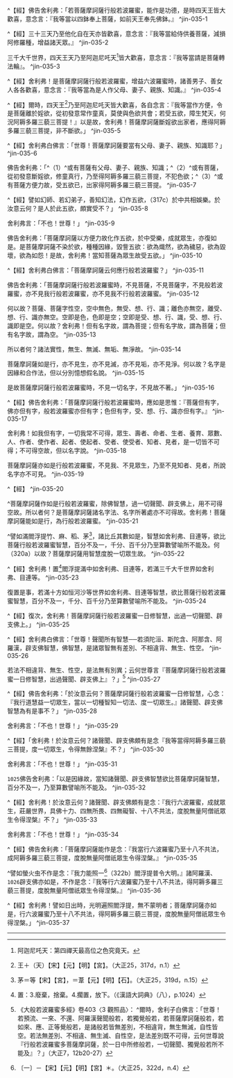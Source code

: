 ^【經】佛告舍利弗：「若菩薩摩訶薩行般若波羅蜜，能作是功德，是時四天王皆大歡喜，意念言：『我等當以四鉢奉上菩薩，如前天王奉先佛鉢。』 ^jin-035-1

^【經】三十三天乃至他化自在天亦皆歡喜，意念言：『我等當給侍供養菩薩，減損阿修羅種，增益諸天眾。』 ^jin-035-2

三千大千世界，四天王天乃至阿迦尼吒天[^21]皆大歡喜，意念言：『我等當請是菩薩轉法輪』。 ^jin-035-3

^【經】舍利弗！是菩薩摩訶薩行般若波羅蜜，增益六波羅蜜時，諸善男子、善女人各各歡喜，意念言：『我等當為是人作父母、妻子、親族、知識。』 ^jin-035-4

^【經】爾時，四天王[^51]乃至阿迦尼吒天皆大歡喜，各自念言：『我等當作方便，令是菩薩離於婬欲，從初發意常作童真，莫使與色欲共會；若受五欲，障生梵天，何況阿耨多羅三藐三菩提！』以是故，舍利弗！菩薩摩訶薩斷婬欲出家者，應得阿耨多羅三藐三菩提，非不斷欲。」 ^jin-035-5

^【經】舍利弗白佛言：「世尊！菩薩摩訶薩要當有父母、妻子、親族、知識耶？」 ^jin-035-6

佛告舍利弗：「^（1）^或有菩薩有父母、妻子、親族、知識；^（2）^或有菩薩，從初發意斷婬欲，修童真行，乃至得阿耨多羅三藐三菩提，不犯色欲；^（3）^或有菩薩方便力故，受五欲已，出家得阿耨多羅三藐三菩提。 ^jin-035-7

^【經】譬如幻師、若幻弟子，善知幻法，幻作五欲，（317c）於中共相娛樂。於汝意云何？是人於此五欲，頗實受不？」 ^jin-035-8

舍利弗言：「不也！世尊！」 ^jin-035-9

佛告舍利弗：「菩薩摩訶薩以方便力故化作五欲，於中受樂，成就眾生，亦復如是。是菩薩摩訶薩不染於欲，種種因緣，毀訾五欲：欲為熾然，欲為穢惡，欲為毀壞，欲為如怨！是故，舍利弗！當知菩薩為眾生故受五欲。」 ^jin-035-10

^【經】舍利弗白佛言：「菩薩摩訶薩云何應行般若波羅蜜？」 ^jin-035-11

佛告舍利弗：「菩薩摩訶薩行般若波羅蜜時，不見菩薩，不見菩薩字，不見般若波羅蜜，亦不見我行般若波羅蜜，亦不見我不行般若波羅蜜。 ^jin-035-12

何以故？菩薩、菩薩字性空，空中無色，無受、想、行、識；離色亦無空，離受、想、行、識亦無空。空即是色，色即是空；空即是受、想、行、識，受、想、行、識即是空。何以故？舍利弗！但有名字故，謂為菩提；但有名字故，謂為菩薩；但有名字故，謂為空。 ^jin-035-13

所以者何？諸法實性，無生、無滅、無垢、無淨故。 ^jin-035-14

菩薩摩訶薩如是行，亦不見生，亦不見滅，亦不見垢，亦不見淨。何以故？名字是因緣和合作法，但以分別憶想假名說。 ^jin-035-15

是故菩薩摩訶薩行般若波羅蜜時，不見一切名字，不見故不著。」 ^jin-035-16

^【經】佛告舍利弗：「菩薩摩訶薩行般若波羅蜜時，應如是思惟：『菩薩但有字，佛亦但有字，般若波羅蜜亦但有字；色但有字，受、想、行、識亦但有字。』 ^jin-035-17

舍利弗！如我但有字，一切我常不可得，眾生、壽者、命者、生者、養育、眾數、人、作者、使作者、起者、使起者、受者、使受者、知者、見者，是一切皆不可得；不可得空故，但以名字說。 ^jin-035-18

菩薩摩訶薩亦如是行般若波羅蜜，不見我、不見眾生，乃至不見知者、見者，所說名字亦不可見。 ^jin-035-19

^【經】 ^jin-035-20

^菩薩摩訶薩作如是行般若波羅蜜，除佛智慧，過一切聲聞、辟支佛上，用不可得空故。所以者何？是菩薩摩訶薩諸名字法、名字所著處亦不可得故。舍利弗！菩薩摩訶薩能如是行，為行般若波羅蜜。 ^jin-035-21

^譬如滿閻浮提竹、麻、稻、茅[^117]，諸比丘其數如是，智慧如舍利弗、目連等，欲比菩薩行般若波羅蜜智慧，百分不及一，千分、百千分乃至算數譬喻所不能及。何（320a）以故？菩薩摩訶薩用智慧度脫一切眾生故。 ^jin-035-22

^【經】舍利弗！置[^130]閻浮提滿中如舍利弗、目連等，若滿三千大千世界如舍利弗、目連等。 ^jin-035-23

復置是事，若滿十方如恒河沙等世界如舍利弗、目連等智慧，欲比菩薩行般若波羅蜜智慧，百分不及一，千分、百千分乃至算數譬喻所不能及。 ^jin-035-24

^【經】復次，舍利弗！菩薩摩訶薩行般若波羅蜜一日修智慧，出過一切聲聞、辟支佛上。」 ^jin-035-25

^【經】舍利弗白佛言：「世尊！聲聞所有智慧──若須陀洹、斯陀含、阿那含、阿羅漢，辟支佛智慧，佛智慧，是諸眾智無有差別、不相違背、無生、性空。 ^jin-035-26

若法不相違背、無生、性空，是法無有別異；云何世尊言『菩薩摩訶薩行般若波羅蜜一日修智慧，出過聲聞、辟支佛上』？」[^137] ^jin-035-27

^【經】佛告舍利弗：「於汝意云何？菩薩摩訶薩行般若波羅蜜一日修智慧，心念：『我行道慧益一切眾生，當以一切種智知一切法、度一切眾生。』諸聲聞、辟支佛智慧為有是事不？」 ^jin-035-28

舍利弗言：「不也！世尊！」 ^jin-035-29

^【經】「舍利弗！於汝意云何？諸聲聞、辟支佛頗有是念『我等當得阿耨多羅三藐三菩提，度一切眾生，令得無餘涅槃』不？」 ^jin-035-30

舍利弗言：「不也！世尊！」 ^jin-035-31

`1025`佛告舍利弗：「以是因緣故，當知諸聲聞、辟支佛智慧欲比菩薩摩訶薩智慧，百分不及一，乃至算數譬喻所不能及。 ^jin-035-32

^【經】舍利弗！於汝意云何？諸聲聞、辟支佛頗有是念：『我行六波羅蜜，成就眾生，莊嚴世界，具佛十力、四無所畏、四無礙智、十八不共法，度脫無量阿僧祇眾生令得涅槃』不？」 ^jin-035-33

舍利弗言：「不也！世尊！」 ^jin-035-34

^【經】佛告舍利弗：「菩薩摩訶薩能作是念：『我當行六波羅蜜乃至十八不共法，成阿耨多羅三藐三菩提，度脫無量阿僧祇眾生令得涅槃。』 ^jin-035-35

^譬如螢火虫不作是念：『我力能照一[^165]（322b）閻浮提普令大明。』諸阿羅漢、`1026`辟支佛亦如是，不作是念：『我等行六波羅蜜乃至十八不共法，得阿耨多羅三藐三菩提，度脫無量阿僧祇眾生令得涅槃。』 ^jin-035-36

^【經】舍利弗！譬如日出時，光明遍照閻浮提，無不蒙明者；菩薩摩訶薩亦如是，行六波羅蜜乃至十八不共法，得阿耨多羅三藐三菩提，度脫無量阿僧祇眾生令得涅槃。」 ^jin-035-37

---

[^1]: 前品指《摩訶般若波羅蜜經》卷1〈1 序品〉（大正8，217a6-221a20），《大智度論》卷1-34（大正25，57c5-314b18）。
[^2]: 具＝具＋（足）【宋】【元】【明】【宮】【石】。（大正25，314d，n.22）
[^3]: 參見《大智度論》卷67：「^有人行雜福德，所謂作福時心生疑悔，是福德果報雖得富貴，不能好用，亦不能與他。罪業因緣故，諸根闇鈍，不擇好醜。是善男子未得道時，清淨福德故，得上妙五欲，亦能盡意用，能隨意施與──或施窮乏，或種於福田。」（大正25，532b17-22）
[^4]: （1）《大智度論》卷4：「^巧變化師，毘首羯磨天。」（大正25，88a5-6） （2）《阿毘曇毘婆沙論》卷47： ^問曰：「如報慧微劣可爾；威儀工巧者，亦有勢用，如世尊威儀，毘首羯磨天工巧，乃似願智所作。」 答曰：「雖極工巧，為邪命所覆。復次，雖是極巧，猶為他人所譏言：『是處不好。』」（大正28，360c28-361a3） （3）《翻譯名義集》卷2：「^毘首羯磨，《正理論》音云毘濕縛羯磨，此云種種工業。西土工巧者，多祭此天。」（大正54，1078a22-23）
[^5]: （1）《一切經音義》卷26：「^尸毘王（古音云亦名濕鞞，此云安隱也）。」（大正54，480b23） （2）《翻梵語》卷4：「^尸毘王（亦云涅鞞，亦云尸比。譯曰：有安隱也。）」（大正54，1008c15）
[^6]: 《一切經音義》卷11：「^菴摩羅樹（梵語，果樹名也，此國無。古譯或云菴婆羅，或曰菴羅樹，皆一也。《涅盤經》云：如菴羅樹一年三變，有時生花光色敷榮，有時生葉滋茂蓊欝，有時彫落狀如枯樹。又云：如菴羅樹，花多果少）。」（大正54，371a24-b1）
[^7]: （1）《大般涅槃經》卷14：「^譬如魚母，多有胎子，成就者少；如菴羅樹，花多果少；眾生發心乃有無量，及其成就少不足言。」（大正12，450a7-9） （2）《大智度論》卷4：「^菩薩發大心，魚子菴樹華；三事因時多，成果時甚少」（大正25，88a10-11）
[^8]: 稱（^ㄔㄥˋ）：同" 秤 "。1.測定物體重量的器具。（《漢語大詞典》（八），p.112）
[^9]: 參見《大智度論》卷4（大正25，87c29-88c27）、卷27（257a8-14）、卷33（304c29-305a1）。 參見Lamotte（1944, p.255, n.1）：《六度集經》（2經）（大正3，1b）；《菩薩本緣經》卷3（大正3，119a24-25）；《本生鬘論》卷1（大正3，333b-334a）；《大莊嚴論經》卷12（64經）（大正4，321a22-323c9）；《賢愚經》卷1（大正4，351c）；《眾經撰雜譬喻》卷上（大正4，531b25-c24）；《經律異相》卷25（大正53，137c-138a）。
[^10]: 躬自：自己，親自。《詩‧衛風‧氓》："靜言思之，躬自悼矣。"（《漢語大詞典》（十），p.708）
[^11]: 參見《太子瑞應本起經》卷上：「^便起瞻沸星，夜其過半，見諸天於上叉手，勸太子去。即呼車匿，徐令被馬褰裳跨之，徘徊於庭，念開門當有聲，天王維睒，久知其意，即使鬼神，捧舉馬足。」（大正3，475b19-22） 另參見《普曜經》卷4（大正3，507a15-21），《方廣大莊嚴經》卷6（大正3，573a16-18），《異出菩薩本起經》（大正3，619b3-8）；《大智度論》卷34（大正25，310b6-9）、卷50（大正25，419b8）。
[^12]: 參見《觀虛空藏菩薩經》：「^天上四塔者，忉利天城東照明園中，有[佛髮塔]{.underline}；忉利天城南麁澁園中，有[佛衣塔]{.underline}；忉利天城西歡喜園中，有[佛鉢塔]{.underline}；忉利天城北駕御園中，有[佛牙塔]{.underline}。人間四塔者：第一、[所生塔]{.underline}，在拘薩羅國迦毘羅城嵐鞞林；第二、[道場塔]{.underline}，在摩伽陀國伽耶城菩提樹下；第三、[轉法輪塔]{.underline}，在伽尸國波羅奈城鹿野苑中；第四、[般涅槃塔]{.underline}，在摩羅國拘尸羅城雙樹間。」（大正13，679c18-28）
[^13]: （1）《摩訶般若波羅蜜經》卷17：「^阿惟越致菩薩摩訶薩，執金剛神王常隨逐，作是願：『是菩薩摩訶薩當得阿耨多羅三藐三菩提，我常隨逐。』乃至五性執金剛神常隨守護。」（大正8，223a22-25） （2）印順法師，《佛教史地考論》，p.247：「^密跡金剛，以手執金剛杵得名，本係大力夜叉，為四天王所統率。因其常隨侍佛，守護佛教，成為佛教中最切要最熱誠之護法神。」
[^14]: 參見《大智度論》卷26（大正25，252c5-253b13）。
[^15]: 受＝受＋（一人）【宋】【元】【明】。（大正25，315d，n.3）
[^16]: 二乘差別：三祇、無量僧祇。（印順法師，《大智度論筆記》［C010］p.200）
[^17]: 胤（^ㄧㄣˋ）：1.後嗣，子嗣。4.繼承，延續。（《漢語大詞典》（一），p.666）
[^18]: 參見《摩訶般若波羅蜜經》卷17：「^菩薩摩訶薩行六波羅蜜時，見眾生有大小便患，當作是願：我作佛時，令我國土中眾生皆以歡喜為食，無有便利之患，乃至近一切種智。」（大正8，348c24-27） 另參見《大寶積經》卷60〈15文殊師利授記會〉：「^如阿彌陀佛剎以法喜為食。」（大正11，347c5-6） 《大聖文殊師利菩薩佛剎功德莊嚴經》卷下（大正11，915a11-12）。
[^19]: （1）《自在王菩薩經》卷下：「^是天王佛及諸菩薩不著袈裟，皆著自生淨妙天衣，亦無結惑^※^。」（大正13，934c24-25） ※惑＝戒【宋】【元】【明】【宮】。（大正13，934d，n.12） （2）［隋］吉藏撰，《法華義疏》卷9：「^一、出家成佛，如釋迦。二、在家成佛，如《智度論》云天王佛是，故不須鉢及袈裟；則調達成佛號天王佛是也。三者、俱非，謂淨土佛。」（大正34，592b28-c2）
[^20]: 天王佛、白衣，不用鉢食。（印順法師，《大智度論筆記》〔E025〕p.323）
[^21]: 阿迦尼吒天：第四禪天最高位之色究竟天。
[^22]: 勸請說法者：欲、色諸天。（印順法師，《大智度論筆記》〔C002〕p.183）
[^23]: 參見《大智度論》卷9〈1 序品〉：「^以淨居天常憐愍眾生、常勸請佛故。」（大正25，122c29-123a1） 《大智度論》卷34〈1 序品〉：「^我當於菩提樹下坐，四天王天乃至阿迦尼吒天，以天衣為座者，當學般若波羅蜜！」（大正25，310b18-19）
[^24]: 參見《大智度論》卷1（大正25，63a-b）、卷25（大正25，244c-245b）。
[^25]: 參見《摩訶般若波羅蜜經》卷1〈2 奉鉢品〉：「^佛告舍利弗：若菩薩摩訶薩行般若波羅蜜能作是功德，是時四天王皆大歡喜，意念言：『我等當以四鉢奉上菩薩，如前天王奉先佛鉢。』」（大正8，221a22-25） 另參見《大智度論》卷35（大正25，314b25-26）。
[^26]: （前品中功德也）夾註＝（前品中功德也）本文【宋】【宮】。（大正25，315d，n.10）
[^27]: 惓：同「倦」。疲勞，勞累。（《漢語大字典》（四），p.2318）
[^28]: 〔見〕－【元】【明】。（大正25，315d，n.11）
[^29]: 相＝根【宋】【明】【石】＊【宮】。（大正25，315d，n.12）
[^30]: 無根能不能受道。（印順法師，《大智度論筆記》〔D009〕p.251）
[^31]: 毘尼：無根不得出家。（印順法師，《大智度論筆記》〔C007〕p.194）
[^32]: 勉：2.勸勉，鼓勵。（《漢語大詞典》（二），p.791） 濟：5.救助。（《漢語大詞典》（六），p.190）
[^33]: 參見《法句經》卷上〈80 言語品〉：「^言語品者，所以戒口，發說、談論當用道理。惡言罵詈，憍陵蔑人，興起是行，疾怨滋生。遜言順辭，尊敬於人，棄結忍惡，疾怨自滅。......不使至惡意，出言眾悉可；至誠甘露說，如法而無過；諦如義如法，是為近道立。說如佛言者，是吉得滅度；為能作浩際，是謂言中上。」（大正4，561c14-562a9）
[^34]: 參見《禪法要解》卷上：「^行慈者諸惡不能加，如好守備，外賊不害，若欲惱害，反自受患；如人以掌拍矛，掌自傷壞，矛無所害；五種邪語，不能壞心。五種者：一、妄語說過；二、惡口說過；三、不^※^時說過；四、惡心說過；五、不利益說過。」（大正15，290c17-21） ※不＝非【宋】【元】【明】【宮】。（大正15，290d，n.29）
[^35]: 善根（即善人相）。（印順法師，《大智度論筆記》〔C009〕p.199）
[^36]: 過度：1.通過，經過。《管子‧立政》："決水潦，通溝瀆，修障防，安水藏，使時水雖過度，無害于五穀，歲雖凶旱，有所秎穫，司空之事也。"（《漢語大詞典》（十），p.964）
[^37]: （1）太子入三龍宮求珠，龍王願為多聞、神足、智慧第一弟子。（印順法師，《大智度論筆記》［G010］p.384） （2）參見《大意經》（大正3，446a29-447c18），《生經》卷1《佛說墮珠著海中經第8》（大正3，75b19-76a12），《賢愚經》卷8（40經）〈35 大施抒海品〉（大正4，404b17-409b29）；《大智度論》卷12（大正25，151a-152a），《大智度論》卷16（大正25，174c13-15）。
[^38]: 迎逆：猶迎接。唐‧玄奘《大唐西域記‧拘尸那揭羅國》："婆羅門馳往迎逆，問所從至，請入僧坊，備諸供養。"（《漢語大詞典》（十），p.747）
[^39]: 延：6.引導，引入，迎接。（《漢語大詞典》（二），p.897）
[^40]: 參見《金色王經》：「^唯雨七寶，所謂金、銀、及毘琉璃、私頗知迦、赤色真珠、并雨馬瑙、牟娑羅等如是七寶。」（大正3，390b18-19）
[^41]: 此事緣另參見《大智度論》卷4（大正25，87a14-17；91c20-22）、卷30（276c2-5）。
[^42]: 要：4.約言。以明誓的方式就某事作出莊嚴的承諾或表示某種決心。5.指所訂立的誓約、盟約。（《漢語大詞典》（八），p.753）
[^43]: 眴（^ㄕㄨㄣˋ）：1.看，眨眼。（《漢語大詞典》（七），p.1204）
[^44]: （1）《一切智光明仙人慈心因緣不食肉經》：「^時彼國中有大婆羅門，名一切智光明，聰慧多智，廣博眾經，世間技藝，六十四能，無不綜練。」（大正3，458a13-15） （2）《大智度論》卷2〈1 序品〉：「^四違陀經中治病法，鬪戰法，星宿法，祠天法，歌舞、論議難問法，如是等六十四種世間伎藝，淨飯王子廣學多聞，若知此事不足為難。」（大正25，73b29-c3） （3）六十四種世藝：六十四能。（印順法師，《大智度論筆記》［J006］p.495）
[^45]: 參見《出曜經》卷25：「^昔日大目揵連同產弟，饒財多寶，七珍具足：金、銀、珍寶、車磲、馬瑙、真珠、虎珀，庫藏盈溢，僕從奴婢不可稱計。」（大正4，741c15-17）
[^46]: 參見《大方廣佛華嚴經》卷29：「^勝日身如來。」（大正10，793b11-12）
[^47]: 可＝共【宋】【元】【明】【宮】。（大正25，316d，n.19）
[^48]: 參見《大智度論疏》卷15：「^女得調伏心志者，即是柔順忍也。」（卍新續藏46，842b24）
[^49]: （1）《大智度論疏》卷15：「^六寶來應者，以喜德一人變為女寶，故唯六寶來也。師言：此論云寶女決定不孕，若華嚴乃至言生子者，此論凡女未變之時有孕，至變為寶女時始生，故云爾。若一日作寶女者無也。」（卍新續藏46，842b24-c4） （2）《大方廣佛華嚴經》卷29：「^輪王七寶，自然而至：一者、輪寶，名無礙行，輻網具足，百千妙寶以為莊嚴，閻浮檀金光明普照；二者、象寶，名金剛山，威力廣大；三者、馬寶，名迅疾風；四者、珠寶，名日光藏雲；五者、女寶，名具足豔吉祥；六、主藏臣寶，名為大財；七、主兵寶，名離垢眼。如是七寶，欻然出現，具足成就，為轉輪王。」（大正10，794b2-8）
[^50]: 參見《大方廣佛華嚴經》卷28〈入不思議解脫境界普賢行願品〉（大正10，788a23-792a21），《大方廣佛華嚴經》卷29〈入不思議解脫境界普賢行願品〉（大正10，792a25-794c6）。
[^51]: 王＋（天）【宋】【元】【明】【宮】。（大正25，317d，n.1）
[^52]: 〔有〕－【宋】【元】【明】【宮】。（大正25，317d，n.3）
[^53]: （1）參見《大智度論》卷1：「^欲捨親屬，出家，修無上道；中夜起觀，見諸[伎直]{.underline}、后妃、婇女狀若臭屍。」（大正25，58a16-18） （2）妓（^ㄐㄧˋ）：1.歌舞女藝人。（《漢語大詞典》（四），p.295） （3）伎（^ㄐㄧˋ）：2.指各種技藝。3.才智，才能。6.古代指百戲雜技藝人。7.指以音樂歌舞為業的女子。（《漢語大詞典》（一），p.1178） （4）直：10.值班，侍衛。《玉篇》：「直，侍也。」（《漢語大字典》（一），p.62） （5）直：20當值，值勤。《晉書‧庾玟傳》："玟為侍中，直於省內。"（《漢語大詞典》（一），p.853） （6）有關「妓直」、「伎直」的詞義，依《玉篇》「直，侍也」之說，或可解作「侍」。古代有「直侍」一詞，此「直」當指隨從於帝王左右的人。此處「妓直」、「伎直」指有才藝或隨從釋迦太子的女侍。
[^54]: 惡露：佛教謂身上不淨之津液。中醫特指婦女產後胞宮內遺留的餘血和濁液。（《漢語大詞典》（七），p.562）
[^55]: 流涎：淌口水。（《漢語大詞典》（五），p.1266）
[^56]: 塗：6.猶滿布。8.污，染污。（《漢語大詞典》（二），p.1176） 漫：7.泛指物滿溢出。8.浸壞，淹沒。（《漢語大詞典》（六），p.84）
[^57]: （1）參見《中阿含經》卷54（200經）《阿梨吒經》（大正1，763b2-764a12）；《大般涅槃經》卷34（大正12，567b8-11）；《大般涅槃經》卷31（大正12，814a5-8）；《摩訶僧祇律》卷25（大正22，427a23-c1）；《四分律》卷17（大正22，682a9-683a15）；《十誦律》卷15（大正23，106c29-107a9）；《大智度論》卷93（大正25，711b3-25）。 （2）受五欲，心不著，不妨道------邪說。（印順法師，《大智度論筆記》〔E025〕p.324）
[^58]: 毘尼：出家法中，婬戒在初。（印順法師，《大智度論筆記》［C007］p.195）
[^59]: 菩薩學佛須斷欲不。（印順法師，《大智度論筆記》［F031］p.361）
[^60]: 方便行欲，是法身菩薩。（印順法師，《大智度論筆記》〔A042〕p.81）
[^61]: 五情：即五根。參見《大智度論》卷19：「^眼等五情為內身，色等五塵為外身。」（大正25，202a13-14）
[^62]: 以欲為方便而度眾生（是法身事）。（印順法師，《大智度論筆記》〔E025〕p.324）
[^63]: 〔佛〕－【明】【宮】。（大正25，317d，n.12）
[^64]: 度生現身不同。（印順法師，《大智度論筆記》〔A042〕p.80）
[^65]: 然＝燒【宋】【元】【明】【宮】【石】＊。（大正25，317d，n.13）
[^66]: 穢賤：猶鄙賤。陳衍《遼詩紀事‧懿德皇后》："爇薰鑪，能將孤悶蘇。若道妾身多穢賤，自霑御香香徹膚。爇薰鑪，待君娛。"（《漢語大詞典》（八），p.155）
[^67]: 賊：1.敗壞，毀壞。3.害，傷害。4.殺戮，殺害。（《漢語大詞典》（十），p.183）
[^68]: （1）摾＝掠【宋】【元】【明】【宮】。（大正25，318d，n.1） （2）摾（^ㄐㄧㄤˋ）：同「弶」，《集韻．漾韻》：「弶，《字林》：施罟於道。一曰以弓罥獸，或作摾。」（《漢語大字典》（三），p.1950） （3）弶：（^ㄐㄧㄤˋ）：捕捉鳥獸的器械。晉竺法護《鹿母經》："有一鹿母，懷妊獨逝，被逐飢疲，失侶悵怏。時生二子，捨行求食，煢悸失措，墮獵弶中。"（《漢語大詞典》（四），p.131）
[^69]: 害＝苦【明】【宮】。（大正25，318d，n.2）
[^70]: 參見《摩訶般若波羅蜜經》卷1〈1 序品〉： ^舍利弗白佛言：「世尊！菩薩摩訶薩云何欲以一切種智知一切法當習行般若波羅蜜？」（大正8，218c19-21）
[^71]: 《摩訶般若波羅蜜經》卷1〈1 序品〉： ^佛告舍利弗：「菩薩摩訶薩欲以一切種智知一切法，當習行般若波羅蜜。」（大正8，218c17-19）
[^72]: 〔今〕－【宋】【元】【明】【宮】。（大正25，318d，n.5）
[^73]: 參見《摩訶般若波羅蜜經》卷1〈1 序品〉： ^佛告舍利弗：「菩薩摩訶薩以不住法住般若波羅蜜中，以無所捨法應具足檀那波羅蜜，施者、受者及財物不可得故。」（大正8，218c21-24）
[^74]: 參見《摩訶般若波羅蜜經》卷1〈1 序品〉（大正8，218c21-219a26）。
[^75]: 已＝已（得）【宋】【元】【明】【宮】。（大正25，318d，n.10）
[^76]: 《大正藏》原作「己」，今依《高麗藏》作「已」（第14冊，737a1）。
[^77]: 智慧因緣：先念佛道，知般若，見已，身然後行。（印順法師，《大智度論筆記》〔C003〕p.186）
[^78]: 智慧因緣：言不見者，明入般若觀時不見。（印順法師，《大智度論筆記》〔C003〕p.186）
[^79]: （1）入般若觀，不見菩薩及般若。般若為令眾生知實法故出。（印順法師，《大智度論筆記》〔D003〕p.243） （2）《大智度論疏》卷15：「^為令眾生知實法故出已下，明此波若本為令人知實法故出，實法之中既無所有，是故波若人亦無所見也。」（卍新續藏46，844a3-5）
[^80]: 參見《摩訶般若波羅蜜經》卷1〈3 習相應品〉（大正8，221c13-21）、卷2〈7 三假品〉（230c5-231a19）、卷3〈9 集散品〉（234c14-29）、卷4〈16 乘乘品〉（247b6-19）、卷7〈26 十無品〉（268c19-269a8） 另參見《摩訶般若波羅蜜經》卷1〈2 奉鉢品〉（大正8，221b25-c10）；《大智度論》卷41〈7 釋三假品〉（大正25，357a2-360c20）。
[^81]: 空：無實事而有作用。（印順法師，《大智度論筆記》［C014］p.208）
[^82]: 《大智度論》卷35〈2 報應品〉：「^此中不言常不見，但明入般若觀時，不見菩薩及般若波羅蜜；般若波羅蜜為令眾生知實法故出。」（大正25，318b19-21）
[^83]: （1）《大智度論疏》卷15：「^既云波若為實法故出，若言無波若可見者，此義則可信，若言出觀還見波若者，非是實故，則不可信也。」（卍新續藏46，844a7-9） （2）《大智度論》卷36：「^又空者，性自空，不從因緣生；若從因緣生，則不名性空。行者若入時見空，出時不見空，當知是虛妄。」（大正25，328c20-22）
[^84]: ┌入觀則見空 ┌世俗法說 ┴出觀則見有－（實未嘗不空也） 諸法常空乎 ┴入般若中，諸觀戲論滅無出入。（印順法師，《大智度論筆記》〔F031〕p.362）
[^85]: 法＝是【宋】【元】【明】【宮】【石】。（大正25，318d，n.13）
[^86]: 言＝者【宋】【元】【明】【宮】。（大正25，318d，n.14）
[^87]: 入般若，諸觀戲論滅，無出入觀。（印順法師，《大智度論筆記》［C004］p.188）
[^88]: 般若中無出入觀，但假名說，以化凡夫，當取說意，莫著語言。（印順法師，《大智度論筆記》［C006］p.192）
[^89]: 破我我所則一切空，如是離欲名得道。（印順法師，《大智度論筆記》［C007］p.193）
[^90]: （1）不見行，不見不行------五義。（印順法師，《大智度論筆記》〔D012〕p.255） ![](media/image1.emf){width="4.352083333333334in" height="1.0in"} （印順法師，《大智度論筆記》［F031］p.362） 案：印順法師筆記原將「行空般若故」與「不見行」相連，今依論改為與「不見不行」相接。 （3）參見《大智度論疏》卷15：^「『不見我行般若，不見我不行』者已下，此下有五復次意來釋此一句文也，當一一釋。初就凡聖明行不義也。當說。『復次，佛為法王』已下，此約因果明行不行義也。當說。『復次，行般若波羅蜜者生憍慢心言』已下，次就慢懈進怠解行不行義也。當說。『復次，不見我行波若波羅蜜』者，為破著有見故言不見；下明破病互為藥石義，釋所以言行不行義。師此中引《淨名》中童子說法不有亦不無等偈，及引《不真空論》言有本無名等來釋此義意，當一一廣說也。『復次，不見我行』已下，次明約止戲調息懈怠等義來釋行不行義，以作乘馬喻來也。當說。」（卍新續藏46，844a20-b6）
[^91]: 慢＋（心）【宋】【元】【明】【宮】。（大正25，318d，n.18）
[^92]: 憂悴：憂傷。（《漢語大詞典》（七），p.689）
[^93]: ┌性相違故 ┌空中無色──法空中無一毫法可得故。 ┴自相不可得故 │離色無空──破色乃有空故。（非色異空，非空異色）故空不破五眾 色空四句 ┤空即是色 └色即是空 （印順法師，《大智度論筆記》〔F031〕p.362）
[^94]: 參見《大智度論》卷35（大正25，318a8-22）。
[^95]: 參見《摩訶般若波羅蜜經》卷1〈2 奉鉢品〉： ^佛告舍利弗：「菩薩摩訶薩行般若波羅蜜時，不見菩薩、不見菩薩字，不見般若波羅蜜，亦不見我行般若波羅蜜，亦不見我不行般若波羅蜜。」（大正8，221b25-28）
[^96]: 參見《大智度論》卷4（大正25，86a13-c16）。
[^97]: ┌成就───菩提 般若二分 ┴未成就──空 （印順法師，《大智度論筆記》〔A012〕p.23）
[^98]: 參見《大智度論》卷1（大正25，60b19-c6），《大智度論》卷15（大正25，170b29-c17，大正25，171a24-b15），《大智度論》卷17（大正25，189b4-24），《大智度論》卷22（大正25，222b27-c16），《大智度論》卷31（大正25，287c6-18），《大智度論》卷52（大正25，433c2-9），《大智度論》卷53（大正25，439b1-13）。
[^99]: 無生（生實不可得故）無滅，無垢無淨。（印順法師，《大智度論筆記》〔D009〕p.252）
[^100]: 一切法皆憶想分別因緣和合故強名說。（印順法師，《大智度論筆記》〔D009〕p.250）
[^101]: 名空義空觀：名字是因緣和合作法，但分別憶想假名說。（印順法師，《大智度論筆記》〔E007〕p.298）
[^102]: 慧眼：徧求不見，乃至不見細微一法。（印順法師，《大智度論筆記》〔F030〕p.361）
[^103]: 參見《大智度論》卷10（大正25，132a18-b10）、卷15（169a28-b26）、卷19（197b21-c29）、卷21（218b17-c17）、卷24（235b21-c3）、卷27（261c22-262a16）、卷28（264a29-b10；266c2-6）、卷29（271c27-272a7）、卷30（283a20-28）。另參見卷36（322c28-323a17）、卷37（335a16-23）、卷39（343b24-25）、卷43（371a29-b5）、卷48（405c23-406a9）。
[^104]: 不取一切。不入涅槃：大悲心故，十方佛念故，本願未滿故，精進力故，般若方便和合（不著不著）故。（印順法師，《大智度論筆記》［C017］p.214）
[^105]: （大智......一）十三字＝（大智度第三品釋論習相應品之一）十四字【宋】，＝（大智度論釋習相應品第三）十一字【元】，＝（釋習相應品第三之一，（經作習應品））十四字【明】，＝（大智度論第三品釋論習應品）十二字【宮】，＝（大智度第三品釋論習相應品）十二字【石】。（大正25，319d，n.10）
[^106]: 參見《大智度論》卷35〈2 奉鉢品〉（大正25，318a8-22，318c5-13）。
[^107]: 二空：觀外法皆空無所有，次觀能知空者亦空──法空我空。（印順法師，《大智度論筆記》〔D014〕p.257）
[^108]: 參見《大智度論》卷4（大正25，85b18-19）、卷31（287b13-17；287b25-c6）。
[^109]: 況：2.比，比擬。《漢書高惠高后文功臣表序》：「以往況今，甚可悲傷！」顏師古注：「況，譬也。」引申為推及、推測。（《漢語大字典》（三），p.1586）
[^110]: 參見《大智度論》卷35（大正25，318c5-13）。
[^111]: 《大智度論》卷31（大正25，285b11-296b2）。
[^112]: 生＝主【宋】【宮】。（大正25，319d，n.13）
[^113]: 《十住毘婆沙論》卷15：「^復次，五邪見名為惡意，所謂邪見、身見、邊見、見取、戒取。」（大正26，105c26-27）
[^114]: 別＝品【宋】【元】【明】【宮】【石】。（大正25，319d，n.14）
[^115]: 《大正藏》原作「功」，今依《高麗藏》作「巧」（第14冊，738c20）。
[^116]: （經） ┌以不可得空度一切眾生故。（同第一） 菩薩智慧勝小乘： ┤欲以一切種智度一切眾生故。 └欲行一切功德，成圓滿覺，度一切眾生故。 （印順法師，《大智度論筆記》〔F032〕p.363）
[^117]: 茅＝等【宋】【宮】，＝葦【元】【明】【石】。（大正25，319d，n.15）
[^118]: ┌一、以知空，空復空，空與不空一等無異；二、以此智度一切生。 │一、大悲，二、般若。 （論義） │一、般舟三昧，二、方便。 菩薩勝小乘智慧（二緣）： ┤一、常住禪定，二、能達法性。 │一、代眾生受苦，二、自捨一切樂。 └一、慈心，二、一切功德不著。 （印順法師，《大智度論筆記》〔F032〕p.363）
[^119]: 以：16.連詞。表示并列關係，相當於「和」、「而」。《詩‧大雅‧皇矣》：「予懷明德，不大聲以色，不長夏以革。」馬瑞辰通釋：「以、與，古通用。」（《漢語大字典》（一），p.106）
[^120]: 大小智慧之別： 大：以空知一切空，亦不見是空──空不空等一不異。 小：觀諸法空，不能觀世間涅槃為一。 （印順法師，《大智度論筆記》〔D008〕p.250）
[^121]: 得＝德【宋】【元】【明】【宮】【石】。（大正25，320d，n.4）
[^122]: 茅＝葦【宋】【元】【明】【宮】，〔茅〕－【石】。（大正25，320d，n.6）
[^123]: 《大智度論疏》卷15：「^言於外法中亦大者，明身子七歲明已論義無底，此之二人皆解十八種大經，能拂異學，故云外亦大也。」（卍新續藏46，846a10-12）
[^124]: 郗＝絺【元】【明】。（大正25，320d，n.8）
[^125]: 稠（^ㄔㄡˊ）：1.多。2.繁密。3.濃厚。（《漢語大詞典》（八），p.103）
[^126]: 緻（^ㄓˋ）：1.細密，精密。（《漢語大詞典》（九），p.962）
[^127]: 楚毒：1.指酷刑。（《漢語大詞典》（四），p.1154）
[^128]: 參見《雜阿含經》卷22（592經）（大正2，157c22-158a15），《雜阿含經》卷24（617經）（大正2，173a8-16），《雜阿含經》卷46（1234經）（大正2，338b4-10）；《中阿含經》卷6（28經）《教化病經》（大正2，460a25-b4），《中阿含經》卷6卷55（202經）《持齋經》（大正1，772b20-22）等。
[^129]: 大小差別：十六分、無數譬喻。（印順法師，《大智度論筆記》〔D009〕p.251）
[^130]: 置：3.廢棄，捨棄。4.擱置，放下。（《漢語大詞典》（八），p.1024）
[^131]: 以＝故【宋】【元】【明】【宮】。（大正25，320d，n.12）
[^132]: 及＝如【宋】【元】【明】【宮】。（大正25，320d，n.13）
[^133]: 𣫘＝鷇【宋】＊【元】＊【明】＊，＝鷇【宮】＊。（大正25，320d，n.15）
[^134]: 福祚：1.福祿，福分。《左傳‧昭公十五年》："福祚之不登，叔父焉在？"《後漢書‧劉表傳》："長享福祚，垂之後嗣。"（《漢語大詞典》（七），p.945）
[^135]: 《摩訶般若波羅蜜經》卷1〈3 習應品〉：「^菩薩摩訶薩作如是行般若波羅蜜，除佛智慧，過一切聲聞、辟支佛上，用不可得空故。」（大正8，221c21-23） 另參見《大智度論》卷35〈3 習相應品〉（大正25，319c22-23）。
[^136]: ┌皆是諸法實相慧。 │皆是四諦及道品慧。 ┌舍利弗約三乘智慧無生性空無別作難： ┤皆是出三界、入三脫〔門〕，成三乘果慧。 │ │皆以無漏智滅結得果。 │ │皆用二種解脫果。 │ └皆能入涅槃故。 └佛以三乘用心別作答 （印順法師，《大智度論筆記》〔F032〕p.363）
[^137]: 《大般若波羅蜜多經》卷403〈3 觀照品〉： ^爾時，舍利子白佛言：「世尊！若預流、一來、不還、阿羅漢聲聞般若，若獨覺般若，若菩薩摩訶薩般若，若如來、應、正等覺般若，是諸般若皆無差別，不相違背，無生無滅，自性皆空。若法無差別、不相違、無生滅、自性空，是法差別既不可得，云何世尊說『行般若波羅蜜多菩薩摩訶薩，於一日中所修般若，一切聲聞、獨覺般若所不能及』？」（大正7，12b20-27）
[^138]: 六＝弟【宋】【元】【明】【宮】【石】。（大正25，320d，n.16） 六子：菩薩、辟支佛、阿羅漢、阿那含、斯陀含、須陀洹。
[^139]: （1）實相智慧：三乘賢聖智慧，皆是諸法實相慧。（印順法師，《大智度論筆記》［C026］p.229） （2）《大智度論疏》卷15：「^今但以智慧體性法中同等無差別義以為問也。就此以同為問中，凡有二意：一者，以賢聖智慧皆從實相理生，故同名諸法實相慧，既同是出世間智慧，故言同；二者，此智慧等體性自無生，自性是空，以此二義同故為問，故言同也。」（卍新續藏46，846b7-12）
[^140]: （1）《大毘婆沙論》卷33：「^云何無學解脫蘊？答：無學作意相應心，已勝解、今勝解、當勝解。謂盡、無生、無學正見相應勝解，此蘊所攝故，非無為解脫。謂一切法中，二法名解脫：一者，擇滅，即無為解脫。二者，勝解，即有為解脫，於境自在立解脫名，非謂離繫。」（大正27，172b3-8） （2）《大毘婆沙論》卷148：「^答：解脫有二，謂有為、無為。二種心解脫是有為；一切結盡是無為。有為解脫有下、中、上，初所得異後所得異，故差別說；無為解脫無下、中、上，後得同初，故無別說。」（大正27，758b9-12） （3）《大智度論》卷26：「^解脫有二種：有為解脫、無為解脫。有為解脫名無漏智慧相應解脫，無為解脫名一切煩惱習都盡無餘。」（大正25，250c2-5） （4）《俱舍論》卷25：「^解脫體有二，謂有為，無為。有為解脫，謂無學勝解；無為解脫，謂一切惑滅。」（大正29，133c20-21）
[^141]: 《大智度論疏》卷15：「^同事者，同出世事也。同緣者，同緣實相也。同行已下，同一聖行也。同果報者，同出世間果報也。當說。所以者何已下，所以即是義。此意言其義者何？此智慧同得無生性空故也。」（卍新續藏46，846b15-19）
[^142]: 問： 智慧何故無生性空？ 答： 小解 ┬一、緣無生性空（滅諦）故 └二、無生約緣滅諦，性空約緣三諦 大解 ─三、慧從緣生無自性故。 （印順法師，《大智度論筆記》〔F032〕p.364）
[^143]: 《大智度論疏》卷15：「^問曰：破無明集諸善法已下，問意言，此智慧既是心數法，云何言無生性空也。」（卍新續藏46，846b20-21）
[^144]: （1）智慧得名無生性空。（印順法師，《大智度論筆記》〔E025〕p.324） （2）《大智度論疏》卷15：「^答曰已下，答意云：此智慧緣滅諦，滅諦是不生，故逐緣名不生。又從因緣和合生，無有自性，故名為無生性空。而言爾者，此智亦有從境，亦當體得名，故名無生性空義也。」（卍新續藏46，846b21-24）
[^145]: 《大智度論疏》卷15：「^所以者何已下，明以三諦入有為相故言屬，又言為滅諦故脩行於道，故言屬也。」（卍新續藏46，846c1-3）
[^146]: （1）併食＝并及【宋】【元】【明】【宮】。（大正25，321d，n.2） （2）食（^ㄙˋ）：5.宴請，以酒食款待。（《漢語大詞典》（十二），p.479）
[^147]: 參見《大方廣寶篋經》卷上（大正14，467a7-11），《佛說文殊師利現寶藏經》卷上（大正14，453a13-18），《大智度論》卷64（大正25，511c21-25）。
[^148]: 初學、久學別：初入是慧是癡，深入癡慧無異。（印順法師，《大智度論筆記》［D017］p.261）
[^149]: 參見《大智度論》卷2（大正25，75a17-19）、卷22（222c25-26）、卷26（253b13-19）。
[^150]: 健＝揵【宋】【元】【明】【宮】。（大正25，321d，n.6）
[^151]: （1）了：結束，了結。《廣雅‧釋詁四》：「了，訖也。」（《漢語大字典》（一），p.48） （2）類似的用法另參見《大智度論》卷7：「^船師言：是摩伽羅魚王開口，一是實日，兩日是魚眼，白山是魚齒，水流奔趣，是入其口。我曹[了矣]{.underline}！」（大正25，109a16-19） 《大智度論》卷17：「^王思惟言：若十二年不雨，我國[了矣]{.underline}！無復人民。」（大正25，183b3-4）
[^152]: 〔無〕－【宋】【元】【明】【宮】。（大正25，321d，n.7）
[^153]: 擿（^ㄊㄧˋ）：挑（出）。《集韻‧錫韻》：「擿，挑也。」（《漢語大字典》（三），p.1976）
[^154]: （1）參見《中部》（58）《無畏王子經》（MN I, p.395）。 （2）另參見《十住毘婆沙論》卷11： ^又《無畏王子經》中說：「無畏白佛言：『佛有所說，能令他瞋不？』佛言：『王子！是事不定。佛或憐愍心故，令他人瞋，得種善因緣。如乳母以曲指鉤出小兒口中惡物，雖傷無患。』」（大正26，79b4-8）
[^155]: 參見《中阿含經》卷56（204經）《羅摩經》（大正1，777b3-778c7）；《增壹阿含經》卷14〈24 高幢品〉（大正2，618a27-619b28）。
[^156]: 約三世五蘊明無常苦無我。（印順法師，《大智度論筆記》［G010］p.384）
[^157]: 參見《雜阿含經》卷2（33經）（大正2，7b22-c12）等。
[^158]: 關於十四無記，另參見《大智度論》卷2（大正25，74c8-75a19）、卷26（253b13-19）。
[^159]: 參見《摩訶般若波羅蜜經》卷21〈70 三慧品〉（大正8，375b23-27）與《大智度論》卷84（大正25，649a2-b27）。此一論題於《大智度論》卷27（大正25，258c25-259b5）亦曾提及。
[^160]: 參見《大智度論》卷30（大正25，277c13-20，281b26-c10）、卷36（大正25，323a29-b6）。
[^161]: 參見《大智度論》卷31（大正25，288c6-7）。
[^162]: 參見《大智度論》卷11-18（大正25，139a24-197b9）。
[^163]: 參見《大智度論》卷37（大正25，335a23-29）、卷75（590c11-15）、卷94（716a23-28）；《摩訶般若波羅蜜經》卷26〈83 畢定品〉（大正8，411a18-23）。
[^164]: 關於「十力、四無所畏、四無礙智、十八不共法」，參見《大智度論》卷24-26（大正25，235c22-256b4）。
[^165]: 〔一〕－【宋】【元】【明】【宮】＊。（大正25，322d，n.4）
[^166]: 《大正藏》原作「火」，今依《高麗藏》作「光」（第14冊，742c12）。
[^167]: 照明＝明照【宋】【元】【明】【石】。（大正25，322d，n.7）